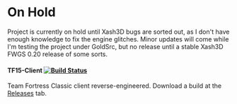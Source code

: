 # On Hold
Project is currently on hold until Xash3D bugs are sorted out, as I don't have enough knowledge to fix the engine glitches. Minor updates will come while I'm testing the project under GoldSrc, but no release until a stable Xash3D FWGS 0.20 release of some sorts.

#### TF15-Client [![Build Status](https://github.com/Velaron/tf15-client/actions/workflows/build.yml/badge.svg)](https://github.com/Velaron/tf15-client/actions)
Team Fortress Classic client reverse-engineered. Download a build at the [Releases](https://github.com/Velaron/tf15-client/releases) tab.
